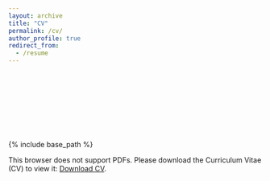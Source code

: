 ```yaml
---
layout: archive
title: "CV"
permalink: /cv/
author_profile: true
redirect_from:
  - /resume
---
```


{% include base_path %}
<object data="https://riensonck.github.io/files/2020-03-25_cv-rien-sonck.pdf" type="application/pdf" width="700px" height="700px">
    <embed src="https://riensonck.github.io/files/2020-03-25_cv-rien-sonck.pdf">
        <p>This browser does not support PDFs. Please download the Curriculum Vitae (CV) to view it: <a href="https://riensonck.github.io/files/cv_rien_sonck.pdf">Download CV</a>.</p> </embed>
</object>
